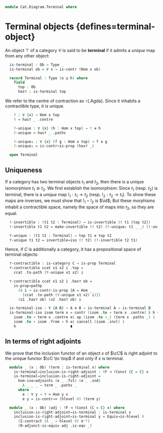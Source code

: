 <!--
```agda
open import Cat.Instances.Shape.Terminal
open import Cat.Functor.Adjoint.Hom
open import Cat.Functor.Adjoint
open import Cat.Prelude

import Cat.Reasoning
```
-->

```agda
module Cat.Diagram.Terminal where
```

<!--
```agda
module _ {o h} (C : Precategory o h) where
  open Cat.Reasoning C
```
-->

# Terminal objects {defines=terminal-object}

An object $\top$ of a category $\mathcal{C}$ is said to be **terminal**
if it admits a _unique_ map from any other object:

```agda
  is-terminal : Ob → Type _
  is-terminal ob = ∀ x → is-contr (Hom x ob)

  record Terminal : Type (o ⊔ h) where
    field
      top : Ob
      has⊤ : is-terminal top
```

We refer to the centre of contraction as `!`{.Agda}. Since it inhabits a
contractible type, it is unique.

```agda
    ! : ∀ {x} → Hom x top
    ! = has⊤ _ .centre

    !-unique : ∀ {x} (h : Hom x top) → ! ≡ h
    !-unique = has⊤ _ .paths

    !-unique₂ : ∀ {x} (f g : Hom x top) → f ≡ g
    !-unique₂ = is-contr→is-prop (has⊤ _)

  open Terminal
```

## Uniqueness

If a category has two terminal objects $t_1$ and $t_2$, then there is a
unique isomorphism $t_1 \cong t_2$. We first establish the isomorphism:
Since $t_1$ (resp. $t_2$) is terminal, there is a _unique_ map $!_1 : t_1 \to
t_2$ (resp. $!_2 : t_2 \to t_1$). To show these maps are inverses, we
must show that $!_1 \circ !_2$ is $\id$; But these morphisms
inhabit a contractible space, namely the space of maps into $t_2$, so
they are equal.

```agda
  !-invertible : (t1 t2 : Terminal) → is-invertible (! t1 {top t2})
  !-invertible t1 t2 = make-invertible (! t2) (!-unique₂ t1 _ _) (!-unique₂ t2 _ _)

  ⊤-unique : (t1 t2 : Terminal) → top t1 ≅ top t2
  ⊤-unique t1 t2 = invertible→iso (! t2) (!-invertible t2 t1)
```

Hence, if $C$ is additionally a category, it has a propositional space of
terminal objects:

```agda
  ⊤-contractible : is-category C → is-prop Terminal
  ⊤-contractible ccat x1 x2 i .top =
    ccat .to-path (⊤-unique x1 x2) i

  ⊤-contractible ccat x1 x2 i .has⊤ ob =
    is-prop→pathp
      (λ i → is-contr-is-prop {A = Hom _
        (ccat .to-path (⊤-unique x1 x2) i)})
      (x1 .has⊤ ob) (x2 .has⊤ ob) i

  is-terminal-iso : ∀ {A B} → A ≅ B → is-terminal A → is-terminal B
  is-terminal-iso isom term x = contr (isom .to ∘ term x .centre) λ h →
    isom .to ∘ term x .centre ≡⟨ ap (isom .to ∘_) (term x .paths _) ⟩
    isom .to ∘ isom .from ∘ h ≡⟨ cancell (isom .invl) ⟩
    h                         ∎
```

## In terms of right adjoints

We prove that the inclusion functor of an object $x$ of $\cC$ is right adjoint
to the unique functor $\cC \to \top$ if and only if $x$ is terminal.

```agda
  module _ (x : Ob) (term : is-terminal x) where
    is-terminal→inclusion-is-right-adjoint : !F ⊣ !Const {C = C} x
    is-terminal→inclusion-is-right-adjoint =
      hom-iso→adjoints (e _ .fst) (e _ .snd)
        λ _ _ _ → term _ .paths _
      where
        e : ∀ y → ⊤ ≃ Hom y x
        e y = is-contr→≃ (hlevel 0) (term y)

  module _ (x : Ob) (adj : !F ⊣ !Const {C = C} x) where
    inclusion-is-right-adjoint→is-terminal : is-terminal x
    inclusion-is-right-adjoint→is-terminal y = Equiv→is-hlevel 0
      (Σ-contract (λ _ → hlevel 0) e⁻¹)
      (R-adjunct-is-equiv adj .is-eqv _)
```

<!--
```agda
module _ {o h} {C : Precategory o h} where
  open Cat.Reasoning C
  private unquoteDecl eqv = declare-record-iso eqv (quote Terminal)

  instance
    Extensional-Terminal
      : ∀ {ℓr}
      → ⦃ sa : Extensional Ob ℓr ⦄
      → Extensional (Terminal C) ℓr
    Extensional-Terminal ⦃ sa ⦄ =
      embedding→extensional
        (Iso→Embedding eqv ∙emb (fst , Subset-proj-embedding (λ _ → hlevel 1)))
        sa
```
-->
